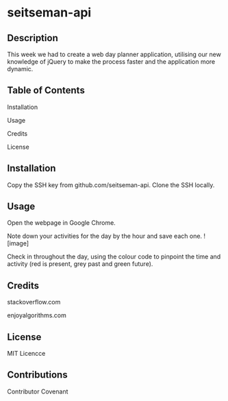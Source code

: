 # seitseman-api

## Description
This week we had to create a web day planner application, utilising our new knowledge of jQuery to make the process faster and the application more dynamic.

## Table of Contents
Installation

Usage

Credits

License

## Installation
Copy the SSH key from github.com/seitseman-api. Clone the SSH locally.

## Usage
Open the webpage in Google Chrome.

Note down your activities for the day by the hour and save each one.
![image]


Check in throughout the day, using the colour code to pinpoint the time and activity (red is present, grey past and green future).


## Credits
stackoverflow.com

enjoyalgorithms.com

## License
MIT Licencce

## Contributions
Contributor Covenant
